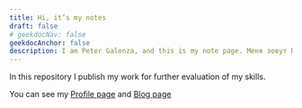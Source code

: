 ```yaml
---
title: Hi, it’s my notes
draft: false
# geekdocNav: false
geekdocAnchor: false
description: I am Peter Galonza, and this is my note page. Меня зовут Пётр Галонза и здесь я публикую свои заметки.
---
```


In this repository I publish my work for further evaluation of my skills.

You can see my [Profile page](https://github.evaron.ru/pgalonza/) and [Blog page](https://dzen.ru/pgalonza)
